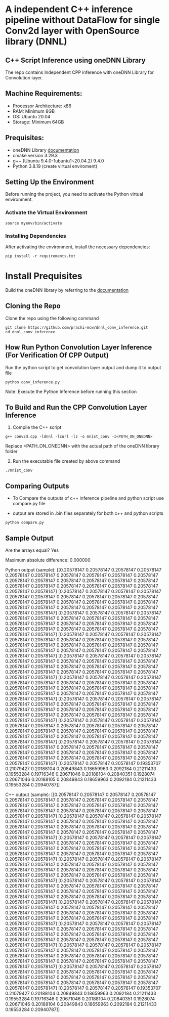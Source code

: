 # A independent C++ inference pipeline without DataFlow for single Conv2d layer with OpenSource library (DNNL)

## C++ Script Inference using oneDNN Library  
The repo contains Independent CPP inference with oneDNN Library for Convolution layer.

## Machine Requirements:
- Processor Architecture: x86
- RAM: Minimum 8GB
- OS: Ubuntu 20.04 
- Storage: Minimum 64GB

## Prequisites:
- oneDNN Library [documentation](https://github.com/oneapi-src/oneAPI-samples/tree/master/Libraries/oneDNN)
- cmake version 3.29.3
- g++ (Ubuntu 9.4.0-1ubuntu1~20.04.2) 9.4.0
- Python 3.8.19 (create virtual enviroment)

## Setting Up the Environment

Before running the project, you need to activate the Python virtual environment.

### Activate the Virtual Environment

```
source myenv/bin/activate
```

### Installing Dependencies

After activating the environment, install the necessary dependencies:

```
pip install -r requirements.txt
```

# Install Prequisites

 Build the oneDNN library by referring to the [documentation](https://oneapi-src.github.io/oneDNN/dev_guide_build.html)

## Cloning the Repo 
Clone the repo using the following command  
```
git clone https://github.com/prachi-mcw/dnnl_conv_inference.git
cd dnnl_conv_inference
```  

## How  Run Python Convolution Layer Inference (For Verification Of CPP Output)


Run the python script to get convolution layer output and dump it to output file
```
python conv_inference.py
```

Note: Execute the Python Inference before running this section
## To Build and Run the CPP Convolution Layer Inference 
  
1. Compile the C++ script 
```
g++ conv2d.cpp -ldnnl -lcurl -lz -o mnist_conv -I<PATH_ON_ONEDNN> 
```
Replace <PATH_ON_ONEDNN> with the actual path of the oneDNN library folder

2. Run the executable file  created by above command 
```
./mnist_conv
```

## Comparing Outputs 
- To Compare the outputs of c++ inference pipeline and python script use compare.py file 

- output are stored in .bin files separately for both c++ and python scripts 
```
python compare.py
```

## Sample Output 

Are the arrays equal? Yes

Maximum absolute difference: 0.000000

Python output (sample):
[[0.20578147 0.20578147 0.20578147 0.20578147 0.20578147 0.20578147
  0.20578147 0.20578147 0.20578147 0.20578147 0.20578147 0.20578147
  0.20578147 0.20578147 0.20578147 0.20578147 0.20578147 0.20578147
  0.20578147 0.20578147 0.20578147 0.20578147 0.20578147 0.20578147]
 [0.20578147 0.20578147 0.20578147 0.20578147 0.20578147 0.20578147
  0.20578147 0.20578147 0.20578147 0.20578147 0.20578147 0.20578147
  0.20578147 0.20578147 0.20578147 0.20578147 0.20578147 0.20578147
  0.20578147 0.20578147 0.20578147 0.20578147 0.20578147 0.20578147]
 [0.20578147 0.20578147 0.20578147 0.20578147 0.20578147 0.20578147
  0.20578147 0.20578147 0.20578147 0.20578147 0.20578147 0.20578147
  0.20578147 0.20578147 0.20578147 0.20578147 0.20578147 0.20578147
  0.20578147 0.20578147 0.20578147 0.20578147 0.20578147 0.20578147]
 [0.20578147 0.20578147 0.20578147 0.20578147 0.20578147 0.20578147
  0.20578147 0.20578147 0.20578147 0.20578147 0.20578147 0.20578147
  0.20578147 0.20578147 0.20578147 0.20578147 0.20578147 0.20578147
  0.20578147 0.20578147 0.20578147 0.20578147 0.20578147 0.20578147]
 [0.20578147 0.20578147 0.20578147 0.20578147 0.20578147 0.20578147
  0.20578147 0.20578147 0.20578147 0.20578147 0.20578147 0.20578147
  0.20578147 0.20578147 0.20578147 0.20578147 0.20578147 0.20578147
  0.20578147 0.20578147 0.20578147 0.20578147 0.20578147 0.20578147]
 [0.20578147 0.20578147 0.20578147 0.20578147 0.20578147 0.20578147
  0.20578147 0.20578147 0.20578147 0.20578147 0.20578147 0.20578147
  0.20578147 0.20578147 0.20578147 0.20578147 0.20578147 0.20578147
  0.20578147 0.20578147 0.20578147 0.20578147 0.20578147 0.20578147]
 [0.20578147 0.20578147 0.20578147 0.20578147 0.20578147 0.20578147
  0.20578147 0.20578147 0.20578147 0.20578147 0.20578147 0.20578147
  0.20578147 0.20578147 0.20578147 0.20578147 0.20578147 0.20578147
  0.20578147 0.20578147 0.20578147 0.20578147 0.20578147 0.20578147]
 [0.20578147 0.20578147 0.20578147 0.20578147 0.20578147 0.20578147
  0.20578147 0.20578147 0.20578147 0.20578147 0.20578147 0.20578147
  0.20578147 0.20578147 0.20578147 0.20578147 0.20578147 0.20578147
  0.20578147 0.20578147 0.20578147 0.20578147 0.20578147 0.20578147]
 [0.20578147 0.20578147 0.20578147 0.20578147 0.20578147 0.20578147
  0.20578147 0.20578147 0.20578147 0.20578147 0.20578147 0.20578147
  0.20578147 0.20578147 0.20578147 0.20578147 0.20578147 0.20578147
  0.20578147 0.20578147 0.20578147 0.20578147 0.20578147 0.20578147]
 [0.20578147 0.20578147 0.20578147 0.19353707 0.21079427 0.20188104
  0.20849843 0.18659963 0.2092184  0.21211433 0.19553284 0.19716346
  0.20671046 0.20188104 0.20840351 0.1928074  0.20671046 0.20188105
  0.20849843 0.18659963 0.2092184  0.21211433 0.19553284 0.20940787]]

C++ output (sample):
[[0.20578147 0.20578147 0.20578147 0.20578147 0.20578147 0.20578147
  0.20578147 0.20578147 0.20578147 0.20578147 0.20578147 0.20578147
  0.20578147 0.20578147 0.20578147 0.20578147 0.20578147 0.20578147
  0.20578147 0.20578147 0.20578147 0.20578147 0.20578147 0.20578147]
 [0.20578147 0.20578147 0.20578147 0.20578147 0.20578147 0.20578147
  0.20578147 0.20578147 0.20578147 0.20578147 0.20578147 0.20578147
  0.20578147 0.20578147 0.20578147 0.20578147 0.20578147 0.20578147
  0.20578147 0.20578147 0.20578147 0.20578147 0.20578147 0.20578147]
 [0.20578147 0.20578147 0.20578147 0.20578147 0.20578147 0.20578147
  0.20578147 0.20578147 0.20578147 0.20578147 0.20578147 0.20578147
  0.20578147 0.20578147 0.20578147 0.20578147 0.20578147 0.20578147
  0.20578147 0.20578147 0.20578147 0.20578147 0.20578147 0.20578147]
 [0.20578147 0.20578147 0.20578147 0.20578147 0.20578147 0.20578147
  0.20578147 0.20578147 0.20578147 0.20578147 0.20578147 0.20578147
  0.20578147 0.20578147 0.20578147 0.20578147 0.20578147 0.20578147
  0.20578147 0.20578147 0.20578147 0.20578147 0.20578147 0.20578147]
 [0.20578147 0.20578147 0.20578147 0.20578147 0.20578147 0.20578147
  0.20578147 0.20578147 0.20578147 0.20578147 0.20578147 0.20578147
  0.20578147 0.20578147 0.20578147 0.20578147 0.20578147 0.20578147
  0.20578147 0.20578147 0.20578147 0.20578147 0.20578147 0.20578147]
 [0.20578147 0.20578147 0.20578147 0.20578147 0.20578147 0.20578147
  0.20578147 0.20578147 0.20578147 0.20578147 0.20578147 0.20578147
  0.20578147 0.20578147 0.20578147 0.20578147 0.20578147 0.20578147
  0.20578147 0.20578147 0.20578147 0.20578147 0.20578147 0.20578147]
 [0.20578147 0.20578147 0.20578147 0.20578147 0.20578147 0.20578147
  0.20578147 0.20578147 0.20578147 0.20578147 0.20578147 0.20578147
  0.20578147 0.20578147 0.20578147 0.20578147 0.20578147 0.20578147
  0.20578147 0.20578147 0.20578147 0.20578147 0.20578147 0.20578147]
 [0.20578147 0.20578147 0.20578147 0.20578147 0.20578147 0.20578147
  0.20578147 0.20578147 0.20578147 0.20578147 0.20578147 0.20578147
  0.20578147 0.20578147 0.20578147 0.20578147 0.20578147 0.20578147
  0.20578147 0.20578147 0.20578147 0.20578147 0.20578147 0.20578147]
 [0.20578147 0.20578147 0.20578147 0.20578147 0.20578147 0.20578147
  0.20578147 0.20578147 0.20578147 0.20578147 0.20578147 0.20578147
  0.20578147 0.20578147 0.20578147 0.20578147 0.20578147 0.20578147
  0.20578147 0.20578147 0.20578147 0.20578147 0.20578147 0.20578147]
 [0.20578147 0.20578147 0.20578147 0.19353707 0.21079427 0.20188104
  0.20849843 0.18659963 0.2092184  0.21211433 0.19553284 0.19716346
  0.20671046 0.20188104 0.20840351 0.1928074  0.20671046 0.20188104
  0.20849843 0.18659963 0.2092184  0.21211433 0.19553284 0.20940787]]











